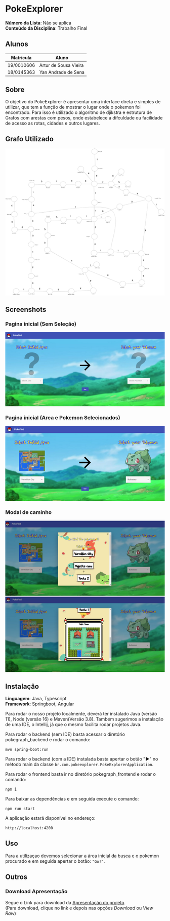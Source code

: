 # PokeExplorer

**Número da Lista**: Não se aplica<br>
**Conteúdo da Disciplina**: Trabalho Final<br>

## Alunos
|Matrícula | Aluno |
| -- | -- |
| 19/0010606 | Artur de Sousa Vieira |
| 18/0145363 |  Yan Andrade de Sena  |

## Sobre 
O objetivo do PokeExplorer é apresentar uma interface direta e simples de utilizar, que tem a função de mostrar o lugar onde o pokemon foi encontrado. Para isso é utilizado o algoritmo de djikstra e estrutura de Grafos com arestas com pesos, onde estabelece a difculdade ou facilidade de acesso as rotas, cidades e outros lugares. 

## Grafo Utilizado

![Grafo_Kanto](assets-readme/grafo-kanto.png)


## Screenshots

### Pagina inicial (Sem Seleção)

![Itens não selecionados](assets-readme/pokefind-notselected.png) 

### Pagina inicial (Area e Pokemon Selecionados)

![Pokemons selecionados](assets-readme/pokefind-selected.png) 

### Modal de caminho

![Modal Caminho Inicio](assets-readme/pokefind-modal-1.png) 
![Modal Caminho Final](assets-readme/pokefind-modal-2.png) 

## Instalação 
**Linguagem**: Java, Typescript<br>
**Framework**: Springboot, Angular<br>

Para rodar o nosso projeto localmente, deverá ter instalado Java (versão 11), Node (versão 16) e Maven(Versão 3.8). Também sugerimos a instalação de uma IDE, o Intellij, já que o mesmo facilita rodar projetos Java.

Para rodar o backend (sem IDE) basta acessar o diretório pokegraph_backend e rodar o comando:

```
mvn spring-boot:run 
```

Para rodar o backend (com a IDE) instalada basta apertar o botão "▶" no método main da classe ``br.com.pokeexplorer.PokeExplorerApplication``.

Para rodar o frontend basta ir no diretório pokegraph_frontend e rodar o comando:

```
npm i 
```

Para baixar as dependências e em seguida execute o comando:

```
npm run start
```

A aplicação estará disponível no endereço:

```
http://localhost:4200
```

## Uso 
Para a utilizaçao devemos selecionar a área inicial da busca e o pokemon procurado e em seguida apertar o botão: ``"Go!"``.

## Outros

### Download Apresentação

Segue o Link para download da [Apresentação do projeto](assets-readme/apresentacao-pokefind.mp4).<br>
(Para download, clique no link e depois nas opções *Download* ou *View Raw*)
